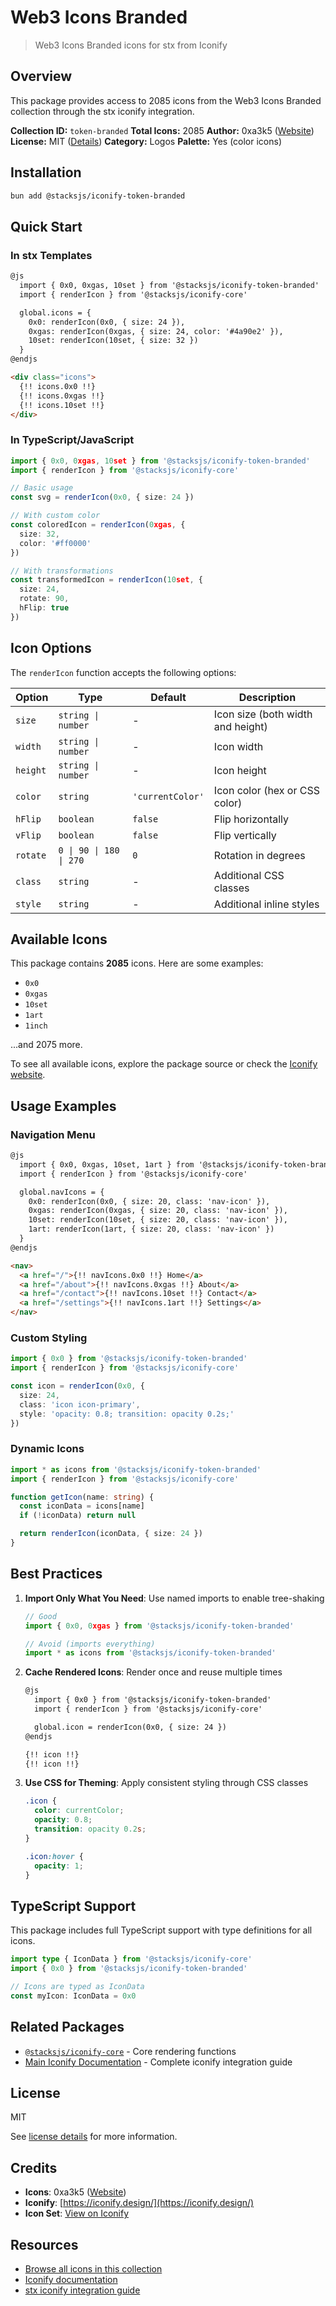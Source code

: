 # Web3 Icons Branded

> Web3 Icons Branded icons for stx from Iconify

## Overview

This package provides access to 2085 icons from the Web3 Icons Branded collection through the stx iconify integration.

**Collection ID:** `token-branded`
**Total Icons:** 2085
**Author:** 0xa3k5 ([Website](https://github.com/0xa3k5/web3icons))
**License:** MIT ([Details](https://github.com/0xa3k5/web3icons/blob/main/LICENCE))
**Category:** Logos
**Palette:** Yes (color icons)

## Installation

```bash
bun add @stacksjs/iconify-token-branded
```

## Quick Start

### In stx Templates

```html
@js
  import { 0x0, 0xgas, 10set } from '@stacksjs/iconify-token-branded'
  import { renderIcon } from '@stacksjs/iconify-core'

  global.icons = {
    0x0: renderIcon(0x0, { size: 24 }),
    0xgas: renderIcon(0xgas, { size: 24, color: '#4a90e2' }),
    10set: renderIcon(10set, { size: 32 })
  }
@endjs

<div class="icons">
  {!! icons.0x0 !!}
  {!! icons.0xgas !!}
  {!! icons.10set !!}
</div>
```

### In TypeScript/JavaScript

```typescript
import { 0x0, 0xgas, 10set } from '@stacksjs/iconify-token-branded'
import { renderIcon } from '@stacksjs/iconify-core'

// Basic usage
const svg = renderIcon(0x0, { size: 24 })

// With custom color
const coloredIcon = renderIcon(0xgas, {
  size: 32,
  color: '#ff0000'
})

// With transformations
const transformedIcon = renderIcon(10set, {
  size: 24,
  rotate: 90,
  hFlip: true
})
```

## Icon Options

The `renderIcon` function accepts the following options:

| Option | Type | Default | Description |
|--------|------|---------|-------------|
| `size` | `string \| number` | - | Icon size (both width and height) |
| `width` | `string \| number` | - | Icon width |
| `height` | `string \| number` | - | Icon height |
| `color` | `string` | `'currentColor'` | Icon color (hex or CSS color) |
| `hFlip` | `boolean` | `false` | Flip horizontally |
| `vFlip` | `boolean` | `false` | Flip vertically |
| `rotate` | `0 \| 90 \| 180 \| 270` | `0` | Rotation in degrees |
| `class` | `string` | - | Additional CSS classes |
| `style` | `string` | - | Additional inline styles |

## Available Icons

This package contains **2085** icons. Here are some examples:

- `0x0`
- `0xgas`
- `10set`
- `1art`
- `1inch`

...and 2075 more.

To see all available icons, explore the package source or check the [Iconify website](https://icon-sets.iconify.design/token-branded/).

## Usage Examples

### Navigation Menu

```html
@js
  import { 0x0, 0xgas, 10set, 1art } from '@stacksjs/iconify-token-branded'
  import { renderIcon } from '@stacksjs/iconify-core'

  global.navIcons = {
    0x0: renderIcon(0x0, { size: 20, class: 'nav-icon' }),
    0xgas: renderIcon(0xgas, { size: 20, class: 'nav-icon' }),
    10set: renderIcon(10set, { size: 20, class: 'nav-icon' }),
    1art: renderIcon(1art, { size: 20, class: 'nav-icon' })
  }
@endjs

<nav>
  <a href="/">{!! navIcons.0x0 !!} Home</a>
  <a href="/about">{!! navIcons.0xgas !!} About</a>
  <a href="/contact">{!! navIcons.10set !!} Contact</a>
  <a href="/settings">{!! navIcons.1art !!} Settings</a>
</nav>
```

### Custom Styling

```typescript
import { 0x0 } from '@stacksjs/iconify-token-branded'
import { renderIcon } from '@stacksjs/iconify-core'

const icon = renderIcon(0x0, {
  size: 24,
  class: 'icon icon-primary',
  style: 'opacity: 0.8; transition: opacity 0.2s;'
})
```

### Dynamic Icons

```typescript
import * as icons from '@stacksjs/iconify-token-branded'
import { renderIcon } from '@stacksjs/iconify-core'

function getIcon(name: string) {
  const iconData = icons[name]
  if (!iconData) return null

  return renderIcon(iconData, { size: 24 })
}
```

## Best Practices

1. **Import Only What You Need**: Use named imports to enable tree-shaking
   ```typescript
   // Good
   import { 0x0, 0xgas } from '@stacksjs/iconify-token-branded'

   // Avoid (imports everything)
   import * as icons from '@stacksjs/iconify-token-branded'
   ```

2. **Cache Rendered Icons**: Render once and reuse multiple times
   ```html
   @js
     import { 0x0 } from '@stacksjs/iconify-token-branded'
     import { renderIcon } from '@stacksjs/iconify-core'

     global.icon = renderIcon(0x0, { size: 24 })
   @endjs

   {!! icon !!}
   {!! icon !!}
   ```

3. **Use CSS for Theming**: Apply consistent styling through CSS classes
   ```css
   .icon {
     color: currentColor;
     opacity: 0.8;
     transition: opacity 0.2s;
   }

   .icon:hover {
     opacity: 1;
   }
   ```

## TypeScript Support

This package includes full TypeScript support with type definitions for all icons.

```typescript
import type { IconData } from '@stacksjs/iconify-core'
import { 0x0 } from '@stacksjs/iconify-token-branded'

// Icons are typed as IconData
const myIcon: IconData = 0x0
```

## Related Packages

- [`@stacksjs/iconify-core`](../iconify-core) - Core rendering functions
- [Main Iconify Documentation](../../docs/iconify.md) - Complete iconify integration guide

## License

MIT

See [license details](https://github.com/0xa3k5/web3icons/blob/main/LICENCE) for more information.

## Credits

- **Icons**: 0xa3k5 ([Website](https://github.com/0xa3k5/web3icons))
- **Iconify**: [https://iconify.design/](https://iconify.design/)
- **Icon Set**: [View on Iconify](https://icon-sets.iconify.design/token-branded/)

## Resources

- [Browse all icons in this collection](https://icon-sets.iconify.design/token-branded/)
- [Iconify documentation](https://iconify.design/docs/)
- [stx iconify integration guide](../../docs/iconify.md)
